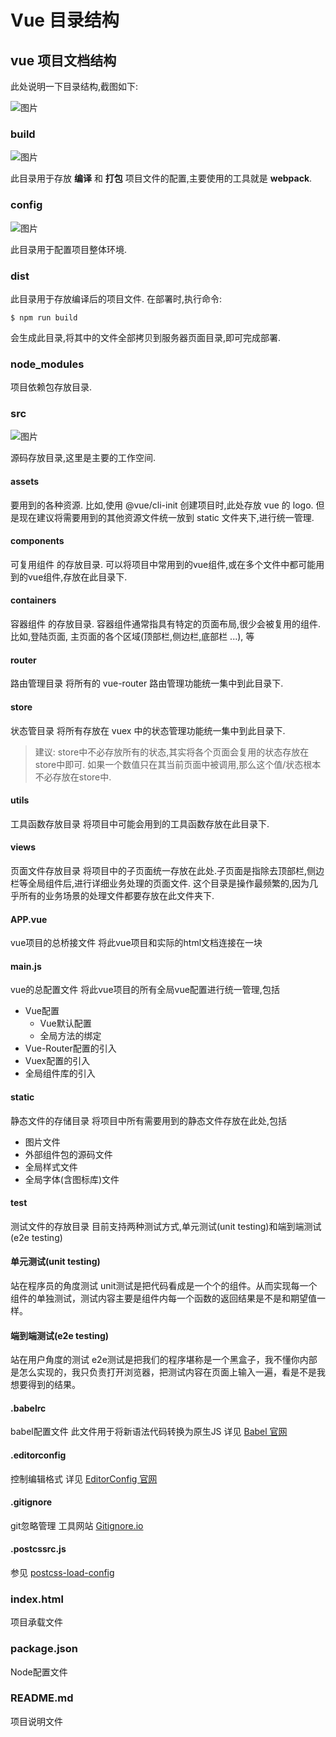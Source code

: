 # Vue 目录结构

## vue 项目文档结构 ##
此处说明一下目录结构,截图如下:

![图片](https://dev.tencent.com/api/project/4121910/files/4670556/imagePreview)

### build ###
![图片](https://dev.tencent.com/api/project/4121910/files/4670559/imagePreview)

此目录用于存放 **编译** 和 **打包** 项目文件的配置,主要使用的工具就是 **webpack**.

### config ###
![图片](https://dev.tencent.com/api/project/4121910/files/4670560/imagePreview)

此目录用于配置项目整体环境.

### dist ###
此目录用于存放编译后的项目文件.
在部署时,执行命令:

```
$ npm run build
```

会生成此目录,将其中的文件全部拷贝到服务器页面目录,即可完成部署.

### node_modules ###
项目依赖包存放目录.

### src ###
![图片](https://dev.tencent.com/api/project/4121910/files/4670569/imagePreview)

源码存放目录,这里是主要的工作空间.

#### assets ####
要用到的各种资源.
比如,使用 @vue/cli-init 创建项目时,此处存放 vue 的 logo.
但是现在建议将需要用到的其他资源文件统一放到 static 文件夹下,进行统一管理.

#### components ####
可复用组件 的存放目录.
可以将项目中常用到的vue组件,或在多个文件中都可能用到的vue组件,存放在此目录下.

#### containers ####
容器组件 的存放目录.
容器组件通常指具有特定的页面布局,很少会被复用的组件.
比如,登陆页面, 主页面的各个区域(顶部栏,侧边栏,底部栏 ...), 等

#### router ####
路由管理目录
将所有的 vue-router 路由管理功能统一集中到此目录下.

#### store ####
状态管目录
将所有存放在 vuex 中的状态管理功能统一集中到此目录下.
> 建议:
>    store中不必存放所有的状态,其实将各个页面会复用的状态存放在store中即可.
>    如果一个数值只在其当前页面中被调用,那么这个值/状态根本不必存放在store中.

#### utils ####
工具函数存放目录
将项目中可能会用到的工具函数存放在此目录下.

#### views ####
页面文件存放目录
将项目中的子页面统一存放在此处.子页面是指除去顶部栏,侧边栏等全局组件后,进行详细业务处理的页面文件.
这个目录是操作最频繁的,因为几乎所有的业务场景的处理文件都要存放在此文件夹下.

#### APP.vue ####
vue项目的总桥接文件
将此vue项目和实际的html文档连接在一块

#### main.js ####
vue的总配置文件
将此vue项目的所有全局vue配置进行统一管理,包括

- Vue配置
    - Vue默认配置
    - 全局方法的绑定
- Vue-Router配置的引入
- Vuex配置的引入
- 全局组件库的引入

#### static ####
静态文件的存储目录
将项目中所有需要用到的静态文件存放在此处,包括

- 图片文件
- 外部组件包的源码文件
- 全局样式文件
- 全局字体(含图标库)文件

#### test ####
测试文件的存放目录
目前支持两种测试方式,单元测试(unit testing)和端到端测试(e2e testing)

#### 单元测试(unit testing) ####
站在程序员的角度测试
unit测试是把代码看成是一个个的组件。从而实现每一个组件的单独测试，测试内容主要是组件内每一个函数的返回结果是不是和期望值一样。

#### 端到端测试(e2e testing) ####
站在用户角度的测试
e2e测试是把我们的程序堪称是一个黑盒子，我不懂你内部是怎么实现的，我只负责打开浏览器，把测试内容在页面上输入一遍，看是不是我想要得到的结果。

#### .babelrc ####
babel配置文件
此文件用于将新语法代码转换为原生JS
详见 [Babel 官网](https://www.babeljs.cn/docs/usage/babelrc/)

#### .editorconfig ####
控制编辑格式
详见 [EditorConfig 官网](https://editorconfig.org/)

#### .gitignore ####
git忽略管理
工具网站 [Gitignore.io](https://www.gitignore.io/)

#### .postcssrc.js ####
参见 [postcss-load-config](https://github.com/michael-ciniawsky/postcss-load-config)

### index.html ###
项目承载文件

### package.json ###
Node配置文件

### README.md ###
项目说明文件
